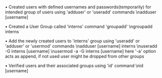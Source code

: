 • Created users with defined usernames and passwords(temporarily) for intended group of users using 'adduser' or 'useradd' commands
	\nadduser [username]

• Created a User Group called 'interns' command 'groupadd'
	\ngroupadd interns

• Add the newly created users to 'interns' group using 'useradd' or 'adduser' or 'usermod' commands
	\nadduser [username] interns
	\nuseradd -G interns [username]
	\nusermod -a -G interns [username]
here '-a' option acts as append, if not used user might be dropped from other groups

• Verified users and their associated groups using 'id' command
	\nid [username]
